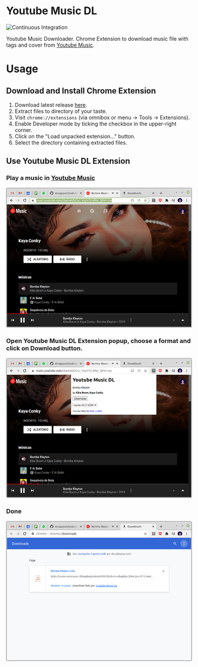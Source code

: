 # Youtube Music DL

![Continuous Integration](https://github.com/dougppaz/youtube-music-dl/workflows/Continuous%20Integration/badge.svg)

Youtube Music Downloader. Chrome Extension to download music file with tags and cover from [Youtube Music](https://music.youtube.com).

# Usage

## Download and Install Chrome Extension

1. Download latest release [here](https://github.com/dougppaz/youtube-music-dl/releases/latest/download/youtube-music-dl.zip).
1. Extract files to directory of your taste.
1. Visit `chrome://extensions` (via omnibox or menu -> Tools -> Extensions).
1. Enable Developer mode by ticking the checkbox in the upper-right corner.
1. Click on the "Load unpacked extension..." button.
1. Select the directory containing extracted files.

## Use Youtube Music DL Extension

### Play a music in [Youtube Music](https://music.youtube.com)

![Play a music in Youtube Music](docs/images/use_ce_1.png)

### Open Youtube Music DL Extension popup, choose a format and click on Download button.

![Open Youtube Music DL Extension popup, choose a format and click on Download button.](docs/images/use_ce_2.png)

### Done

![Done](docs/images/use_ce_3.png)
